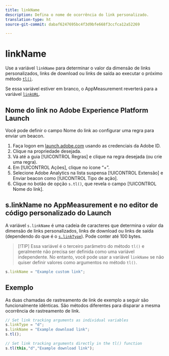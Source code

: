 ```yaml
---
title: linkName
description: Defina o nome de ocorrência do link personalizado.
translation-type: ht
source-git-commit: dabaf6247695bc4f3d9bfe668f3ccfca12a52269

---
```



# linkName

Use a variável `linkName` para determinar o valor da dimensão de links personalizados, links de download ou links de saída ao executar o próximo método [`tl()`](../functions/tl-method.md).

Se essa variável estiver em branco, o AppMeasurement reverterá para a variável [`linkURL`](linkurl.md).

## Nome do link no Adobe Experience Platform Launch

Você pode definir o campo Nome do link ao configurar uma regra para enviar um beacon.

1. Faça logon em [launch.adobe.com](https://launch.adobe.com) usando as credenciais da Adobe ID.
2. Clique na propriedade desejada.
3. Vá até a guia [!UICONTROL Regras] e clique na regra desejada (ou crie uma regra).
4. Em [!UICONTROL Ações], clique no ícone “+”.
5. Selecione Adobe Analytics na lista suspensa [!UICONTROL Extensão] e Enviar beacon como [!UICONTROL Tipo de ação].
6. Clique no botão de opção `s.tl()`, que revela o campo [!UICONTROL Nome do link].

## s.linkName no AppMeasurement e no editor de código personalizado do Launch

A variável `s.linkName` é uma cadeia de caracteres que determina o valor da dimensão de links personalizados, links de download ou links de saída (dependendo do que é o [`s.linkType`](linktype.md)). Pode conter até 100 bytes.

>[!TIP] Essa variável é o terceiro parâmetro do método `tl()` e geralmente não precisa ser definida como uma variável independente. No entanto, você pode usar a variável `linkName` se não quiser definir valores como argumentos no método `tl()`.

```js
s.linkName = "Example custom link";
```

## Exemplo

As duas chamadas de rastreamento de link de exemplo a seguir são funcionalmente idênticas. São métodos diferentes para disparar a mesma ocorrência de rastreamento de link.

```js
// Set link tracking arguments as individual variables
s.linkType = "d";
s.linkName = "Example download link";
s.tl();

// Set link tracking arguments directly in the tl() function
s.tl(this,"d","Example download link");
```
